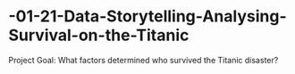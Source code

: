 # -01-21-Data-Storytelling-Analysing-Survival-on-the-Titanic
Project Goal: What factors determined who survived the Titanic disaster?
